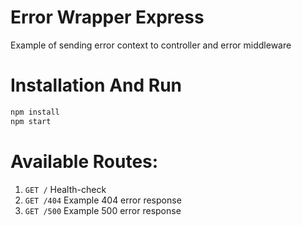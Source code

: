 # Error Wrapper Express

Example of sending error context to controller and error middleware

# Installation And Run

```sh
npm install
npm start
```

# Available Routes:

1. `GET /` Health-check
2. `GET /404` Example 404 error response
3. `GET /500` Example 500 error response
